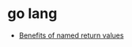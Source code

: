 # go lang

- [Benefits of named return values](https://blog.minio.io/golang-internals-part-2-nice-benefits-of-named-return-values-1e95305c8687)
